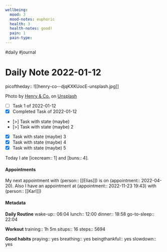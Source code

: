 ```yaml
---
wellbeing:
  mood: 3
  mood-notes: euphoric
  health: 3
  health-notes: good!
  pain: 1
  pain-type: 
---
```

#daily #journal

# Daily Note 2022-01-12

picoftheday:: ![[henry-co--djqKXKUocE-unsplash.jpg]]

Photo by [Henry & Co.] on [Unsplash]

  [Henry & Co.]: https://unsplash.com/@hngstrm?utm_source=unsplash&utm_medium=referral&utm_content=creditCopyText
  [Unsplash]: https://unsplash.com/?utm_source=unsplash&utm_medium=referral&utm_content=creditCopyText

- [ ] Task 1 of 2022-01-12
- [x] Completed Task of 2022-01-12
- [>] Task with state (maybe)
- [>] Task with state (maybe) 2
- [x] Task with state (maybe) 3
- [x] Task with state (maybe) 4
- [x] Task with state (maybe) 5

Today I ate [icecream:: 1] and [buns:: 4].

#### Appointments
My next appointment with (person:: [[Elias]]) is on (appointment:: 2022-04-20).
Also I have an appointment at (appointment:: 2022-11-23 19:43) with (person:: [[Karl]])

#### Metadata

**Daily Routine**
wake-up:: 06:04
lunch:: 12:00
dinner:: 18:58
go-to-sleep:: 22:04

**Workout**
training:: 1h 5m
situps:: 16
steps:: 5694

**Good habits**
praying:: yes
breathing:: yes
beingthankful:: yes
slowdown:: yes
